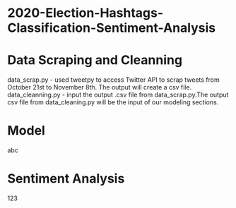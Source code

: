 # 2020-Election-Hashtags-Classification-Sentiment-Analysis

# Data Scraping and Cleanning

data_scrap.py - used tweetpy to access Twitter API to scrap tweets from October 21st to November 8th. The output will create a csv file.\
data_cleanning.py - input the output .csv file from data_scrap.py.The output csv file from data_cleaning.py will be the input of our modeling sections.

# Model
abc


# Sentiment Analysis
123


